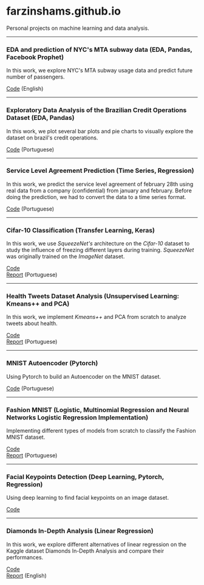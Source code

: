 # farzinshams.github.io

Personal projects on machine learning and data analysis.

---

### EDA and prediction of NYC's MTA subway data (EDA, Pandas, Facebook Prophet)

In this work, we explore NYC's MTA subway usage data and predict future number of passengers.

[Code](https://nbviewer.jupyter.org/github/farzinshams/farzinshams.github.io/blob/master/Portfolio/NYC%20Subway%20Prediction/NYC.ipynb) (English)


---

### Exploratory Data Analysis of the Brazilian Credit Operations Dataset (EDA, Pandas)

In this work, we plot several bar plots and pie charts to visually explore the dataset on brazil's credit operations.

[Code](https://nbviewer.jupyter.org/github/farzinshams/farzinshams.github.io/blob/master/Portfolio/Data%20Analysis/eda_credit.ipynb) (Portuguese)

---

### Service Level Agreement Prediction (Time Series, Regression)

In this work, we predict the service level agreement of february 28th using real data from a company (confidential) from january and february. Before doing the prediction, we had to convert the data to a time series format.

[Code](https://nbviewer.jupyter.org/github/farzinshams/farzinshams.github.io/blob/master/Portfolio/Time%20Series%20Prediction/sla_prediction.ipynb) (Portuguese)

---

### Cifar-10 Classification (Transfer Learning, Keras)

In this work, we use *SqueezeNet's* architecture on the *Cifar-10* dataset to study the influence of freezing different layers during training. *SqueezeNet* was originally trained on the *ImageNet* dataset.

[Code](https://nbviewer.jupyter.org/github/farzinshams/farzinshams.github.io/blob/master/Portfolio/Transfer%20Learning/code.ipynb)  
[Report](https://github.com/farzinshams/farzinshams.github.io/blob/master/Portfolio/Transfer%20Learning/transfer_learning.pdf) (Portuguese)

---

### Health Tweets Dataset Analysis (Unsupervised Learning: Kmeans++ and PCA)

In this work, we implement *Kmeans++* and PCA from scratch to analyze tweets about health.

[Code](https://nbviewer.jupyter.org/github/farzinshams/farzinshams.github.io/blob/master/Portfolio/Unsupervised%20Learning%20%28Kmeans%2C%20PCA%29/codigo.ipynb)  
[Report](https://github.com/farzinshams/farzinshams.github.io/blob/master/Portfolio/Unsupervised%20Learning%20(Kmeans%2C%20PCA)/unsupervised_learning.pdf) (Portuguese)

---

### MNIST Autoencoder (Pytorch)

Using Pytorch to build an Autoencoder on the MNIST dataset. 

[Code](https://nbviewer.jupyter.org/github/farzinshams/farzinshams.github.io/blob/master/Portfolio/Autoencoder/autoencoder.ipynb) (Portuguese)

---

### Fashion MNIST (Logistic, Multinomial Regression and Neural Networks Logistic Regression Implementation)

Implementing different types of models from scratch to classify the Fashion MNIST dataset.

[Code](https://nbviewer.jupyter.org/github/farzinshams/farzinshams.github.io/blob/master/Portfolio/Classification/fashion-MNIST_code.ipynb)  
[Report](https://github.com/farzinshams/farzinshams.github.io/blob/master/Portfolio/Classification/fashion-MNIST.pdf) (Portuguese)

---

### Facial Keypoints Detection (Deep Learning, Pytorch, Regression)

Using deep learning to find facial keypoints on an image dataset.

[Code](https://nbviewer.jupyter.org/github/farzinshams/farzinshams.github.io/blob/master/Portfolio/Deep%20Learning/facial_keypoints_detection.ipynb)

---

### Diamonds In-Depth Analysis (Linear Regression)

In this work, we explore different alternatives of linear regression on the Kaggle dataset Diamonds In-Depth Analysis and compare their performances.

[Code](https://nbviewer.jupyter.org/github/farzinshams/farzinshams.github.io/blob/master/Portfolio/Linear%20Regression/code.ipynb)  
[Report](https://github.com/farzinshams/farzinshams.github.io/blob/master/Portfolio/Linear%20Regression/diamonds_in_depth_analysis.pdf) (English)
